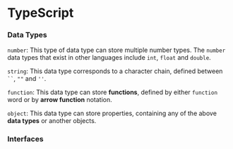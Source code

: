 # TypeScript

### Data Types

`number`: This type of data type can store multiple number types. The `number` data types that exist in other languages include `int`, `float` and `double`.

`string`: This data type corresponds to a character chain, defined between ` `` `, `""` and `''`.

`function`: This data type can store **functions**, defined by either `function` word or by **arrow function** notation.

`object`: This data type can store properties, containing any of the above **data types** or another objects.

### Interfaces

